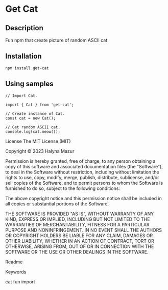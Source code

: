 # Get Cat
## Description
Fun npm that create picture of random ASCII cat

## Installation
```
npm install get-cat
```
## Using samples
```
// Import Cat.

import { Cat } from 'get-cat';

// Create instance of Cat.
const cat = new Cat();

// Get random ASCII cat.
console.log(cat.meow());

```

License
The MIT License (MIT)

Copyright © 2023 Halyna Mazur

Permission is hereby granted, free of charge, to any person obtaining a copy of this software and associated documentation files (the "Software"), to deal in the Software without restriction, including without limitation the rights to use, copy, modify, merge, publish, distribute, sublicense, and/or sell copies of the Software, and to permit persons to whom the Software is furnished to do so, subject to the following conditions:

The above copyright notice and this permission notice shall be included in all copies or substantial portions of the Software.

THE SOFTWARE IS PROVIDED "AS IS", WITHOUT WARRANTY OF ANY KIND, EXPRESS OR IMPLIED, INCLUDING BUT NOT LIMITED TO THE WARRANTIES OF MERCHANTABILITY, FITNESS FOR A PARTICULAR PURPOSE AND NONINFRINGEMENT. IN NO EVENT SHALL THE AUTHORS OR COPYRIGHT HOLDERS BE LIABLE FOR ANY CLAIM, DAMAGES OR OTHER LIABILITY, WHETHER IN AN ACTION OF CONTRACT, TORT OR OTHERWISE, ARISING FROM, OUT OF OR IN CONNECTION WITH THE SOFTWARE OR THE USE OR OTHER DEALINGS IN THE SOFTWARE.

Readme

Keywords

cat fun import